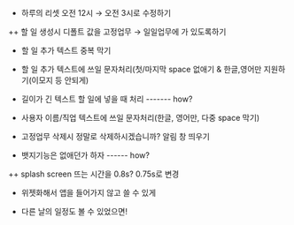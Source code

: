 - 하루의 리셋 오전 12시 → 오전 3시로 수정하기

++ 할 일 생성시 디폴트 값을 고정업무 → 일일업무에 가 있도록하기

- 할 일 추가 텍스트 중복 막기

- 할 일 추가 텍스트에 쓰일 문자처리(첫/마지막 space 없애기 & 한글,영어만 지원하기(이모지 등 안되게)

- 길이가 긴 텍스트 할 일에 넣을 때 처리 ------- how?

- 사용자 이름/직업 텍스트에 쓰일 문자처리(한글, 영어만, 다중 space 막기)

- 고정업무 삭제시 정말로 삭제하시겠습니까? 알림 창 띄우기

- 뱃지기능은 없애던가 하자 ------ how?

++ splash screen 뜨는 시간을 0.8s? 0.75s로 변경

- 위젯화해서 앱을 들어가지 않고 쓸 수 있게

- 다른 날의 일정도 볼 수 있었으면!
